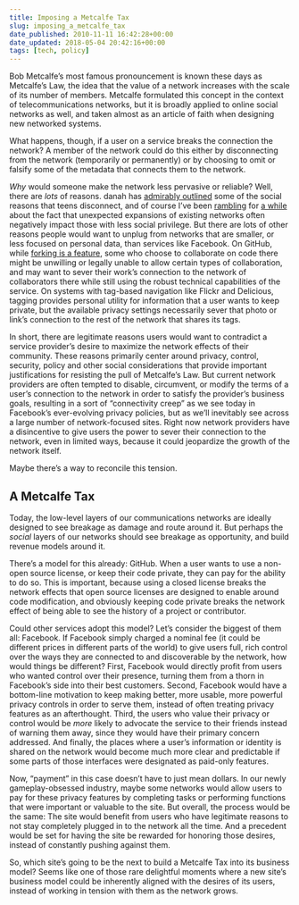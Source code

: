 ```yaml
---
title: Imposing a Metcalfe Tax
slug: imposing_a_metcalfe_tax
date_published: 2010-11-11 16:42:28+00:00
date_updated: 2018-05-04 20:42:16+00:00
tags: [tech, policy]
---
```

Bob Metcalfe’s most famous pronouncement is known these days as Metcalfe’s Law, the idea that the value of a network increases with the scale of its number of members. Metcalfe formulated this concept in the context of telecommunications networks, but it is broadly applied to online social networks as well, and taken almost as an article of faith when designing new networked systems.

What happens, though, if a user on a service breaks the connection the network? A member of the network could do this either by disconnecting from the network (temporarily or permanently) or by choosing to omit or falsify some of the metadata that connects them to the network.

*Why* would someone make the network less pervasive or reliable? Well, there are *lots* of reasons. danah has [admirably outlined](http://www.zephoria.org/thoughts/archives/2010/11/08/risk-reduction-strategies-on-facebook.html) some of the social reasons that teens disconnect, and of course I’ve been [rambling](/2010/11/07/facebook_skeletons/) for [a while](/2010/09/13/the_facebook_reckoning-2010/) about the fact that unexpected expansions of existing networks often negatively impact those with less social privilege. But there are lots of other reasons people would want to unplug from networks that are smaller, or less focused on personal data, than services like Facebook. On GitHub, while [forking is a feature](/2010/09/10/forking_is_a_feature), some who choose to collaborate on code there might be unwilling or legally unable to allow certain types of collaboration, and may want to sever their work’s connection to the network of collaborators there while still using the robust technical capabilities of the service. On systems with tag-based navigation like Flickr and Delicious, tagging provides personal utility for information that a user wants to keep private, but the available privacy settings necessarily sever that photo or link’s connection to the rest of the network that shares its tags.

In short, there are legitimate reasons users would want to contradict a service provider’s desire to maximize the network effects of their community. These reasons primarily center around privacy, control, security, policy and other social considerations that provide important justifications for resisting the pull of Metcalfe’s Law. But current network providers are often tempted to disable, circumvent, or modify the terms of a user’s connection to the network in order to satisfy the provider’s business goals, resulting in a sort of “connectivity creep” as we see today in Facebook’s ever-evolving privacy policies, but as we’ll inevitably see across a large number of network-focused sites. Right now network providers have a disincentive to give users the power to sever their connection to the network, even in limited ways, because it could jeopardize the growth of the network itself.

Maybe there’s a way to reconcile this tension.

## A Metcalfe Tax

Today, the low-level layers of our communications networks are ideally designed to see breakage as damage and route around it. But perhaps the *social* layers of our networks should see breakage as opportunity, and build revenue models around it.

There’s a model for this already: GitHub. When a user wants to use a non-open source license, or keep their code private, they can pay for the ability to do so. This is important, because using a closed license breaks the network effects that open source licenses are designed to enable around code modification, and obviously keeping code private breaks the network effect of being able to see the history of a project or contributor.

Could other services adopt this model? Let’s consider the biggest of them all: Facebook. If Facebook simply charged a nominal fee (it could be different prices in different parts of the world) to give users full, rich control over the ways they are connected to and discoverable by the network, how would things be different? First, Facebook would directly profit from users who wanted control over their presence, turning them from a thorn in Facebook’s side into their best customers. Second, Facebook would have a bottom-line motivation to keep making better, more usable, more powerful privacy controls in order to serve them, instead of often treating privacy features as an afterthought. Third, the users who value their privacy or control would be *more* likely to advocate the service to their friends instead of warning them away, since they would have their primary concern addressed. And finally, the places where a user’s information or identity is shared on the network would become much more clear and predictable if some parts of those interfaces were designated as paid-only features.

Now, “payment” in this case doesn’t have to just mean dollars. In our newly gameplay-obsessed industry, maybe some networks would allow users to pay for these privacy features by completing tasks or performing functions that were important or valuable to the site. But overall, the process would be the same: The site would benefit from users who have legitimate reasons to not stay completely plugged in to the network all the time. And a precedent would be set for having the site be rewarded for honoring those desires, instead of constantly pushing against them.

So, which site’s going to be the next to build a Metcalfe Tax into its business model? Seems like one of those rare delightful moments where a new site’s business model could be inherently aligned with the desires of its users, instead of working in tension with them as the network grows.
